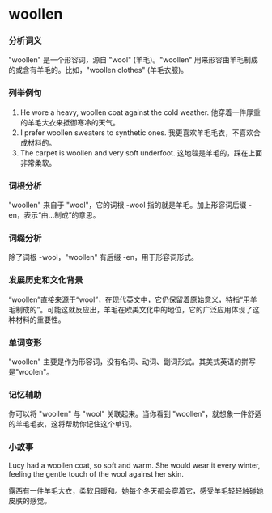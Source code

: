 # woollen

### 分析词义

  

"woollen" 是一个形容词，源自 "wool" (羊毛)。"woollen" 用来形容由羊毛制成的或含有羊毛的。比如，"woollen clothes" (羊毛衣服)。

  

### 列举例句

  

1.  He wore a heavy, woollen coat against the cold weather. 他穿着一件厚重的羊毛大衣来抵御寒冷的天气。
2.  I prefer woollen sweaters to synthetic ones. 我更喜欢羊毛毛衣，不喜欢合成材料的。
3.  The carpet is woollen and very soft underfoot. 这地毯是羊毛的，踩在上面非常柔软。

  

### 词根分析

  

"woollen" 来自于 "wool"，它的词根 -wool 指的就是羊毛。加上形容词后缀 -en，表示“由...制成”的意思。

  

### 词缀分析

  

除了词根 -wool，"woollen" 有后缀 -en，用于形容词形式。

  

### 发展历史和文化背景

  

“woollen”直接来源于“wool”，在现代英文中，它仍保留着原始意义，特指“用羊毛制成的”。可能这就反应出，羊毛在欧美文化中的地位，它的广泛应用体现了这种材料的重要性。

  

### 单词变形

  

"woollen" 主要是作为形容词，没有名词、动词、副词形式。其美式英语的拼写是"woolen"。

  

### 记忆辅助

  

你可以将 "woollen" 与 "wool" 关联起来。当你看到 "woollen"，就想象一件舒适的羊毛毛衣，这将帮助你记住这个单词。

  

### 小故事

  

Lucy had a woollen coat, so soft and warm. She would wear it every winter, feeling the gentle touch of the wool against her skin.

  

露西有一件羊毛大衣，柔软且暖和。她每个冬天都会穿着它，感受羊毛轻轻触碰她皮肤的感觉。
